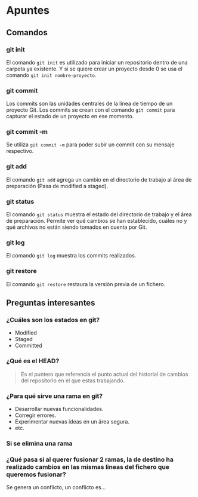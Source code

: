 # Apuntes
## Comandos
### git init
El comando `git init` es utilizado para iniciar un repositorio dentro de una carpeta ya existente. Y si se quiere crear un proyecto desde 0 se usa el comando `git init nombre-proyecto`.

### git commit
Los commits son las unidades centrales de la línea de tiempo de un proyecto Git. Los commits se crean con el comando `git commit` para capturar el estado de un proyecto en ese momento. 

### git commit -m
Se utiliza `git commit -m` para poder subir un commit con su mensaje respectivo.

### git add
El comando `git add` agrega un cambio en el directorio de trabajo al área de preparación (Pasa de modified a staged).

### git status
El comando `git status` muestra el estado del directorio de trabajo y el área de preparación. Permite ver qué cambios se han establecido, cuáles no y qué archivos no están siendo tomados en cuenta por Git.

### git log
El comando `git log` muestra los commits realizados.

### git restore
El comando `git restore` restaura la versión previa de un fichero.


## Preguntas interesantes
### ¿Cuáles son los estados en git?
- Modified
- Staged
- Committed
### ¿Qué es el HEAD?
> Es el puntero que referencia el punto actual del historial de cambios del repositorio en el que estas trabajando.
### ¿Para qué sirve una rama en git?
- Desarrollar nuevas funcionalidades.
- Corregir errores.
- Experimentar nuevas ideas en un área segura.
- etc.
### Si se elimina una rama
### ¿Qué pasa si al querer fusionar 2 ramas, la de destino ha realizado cambios en las mismas lineas del fichero que queremos fusionar?
Se genera un conflicto, un conflicto es...
